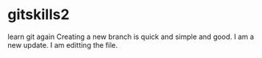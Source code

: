 # gitskills2
learn git again 
Creating a new branch is quick and simple and good.
I am a new update.
I am editting the file.
